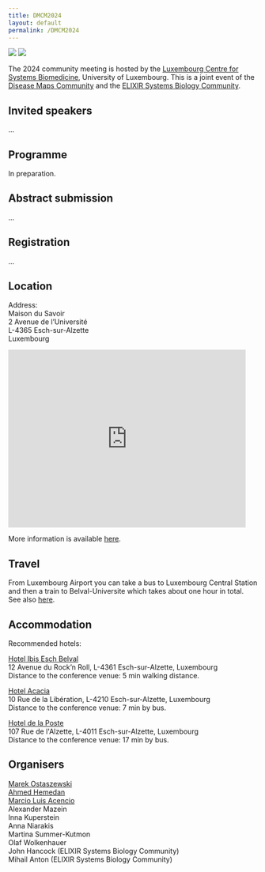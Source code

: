 ```yaml
---
title: DMCM2024
layout: default
permalink: /DMCM2024
---
```


<!--
# Disease Maps Community Meeting
## 25-27 March 2024, Belval, Luxembourg
-->

<img src="../images/places/Belval03.jpg"/>

<img src="../images/places/Belval02.jpg"/>

The 2024 community meeting is hosted by the [Luxembourg Centre for Systems Biomedicine](https://www.uni.lu/lcsb-en/), University of Luxembourg. This is a joint event of the [Disease Maps Community](https://disease-maps.org/) and the [ELIXIR Systems Biology Community](https://elixir-europe.org/communities/systems-biology).

## Invited speakers

... 

## Programme

In preparation.

## Abstract submission

... 

## Registration

... 

## Location

<p>Address:
<br />Maison du Savoir
<br />2 Avenue de l’Université
<br />L-4365 Esch-sur-Alzette
<br />Luxembourg</p>

<iframe src="https://www.google.com/maps/embed?pb=!1m14!1m8!1m3!1d5182.109627058577!2d5.943556023639901!3d49.50235888057512!3m2!1i1024!2i768!4f13.1!3m3!1m2!1s0x0%3A0xd5ce92bbd6c6f20a!2sUniversity+of+Luxembourg!5e0!3m2!1sen!2sfr!4v1493463320703" width="480" height="360" frameborder="0" style="border:0" allowfullscreen></iframe>

<br />
<p>More information is available <a href="http://wwwen.uni.lu/kontakt/campus_belval" target="_blank">here</a>.</p>

## Travel

<p>From Luxembourg Airport you can take a bus to Luxembourg Central Station and then a train to Belval-Universite which takes about one hour in total. See also <a href="[http://disease-maps.org/events/Travel.pdf](https://howto.lcsb.uni.lu/external/general/getToLCSB/)" target="_blank">here</a>.</p>

## Accommodation

<p>Recommended hotels:</p>

<p><a href="http://www.ibis.com/" target="_blank">Hotel Ibis Esch Belval</a>
<br />12 Avenue du Rock’n Roll, L-4361 Esch-sur-Alzette, Luxembourg
<br />Distance to the conference venue: 5 min walking distance.</p>

<p><a href="http://www.hotel-acacia.lu/" target="_blank">Hotel Acacia</a>
<br />10 Rue de la Libération, L-4210 Esch-sur-Alzette, Luxembourg
<br />Distance to the conference venue: 7 min by bus.</p>

<p><a href="https://www.hoteldelaposteluxembourg.com/" target="_blank">Hotel de la Poste</a>
<br />107 Rue de l'Alzette, L-4011 Esch-sur-Alzette, Luxembourg
<br />Distance to the conference venue: 17 min by bus.</p>

## Organisers

<a href="mailto:marek.ostaszewski@uni.lu">Marek Ostaszewski</a>  
<a href="mailto:ahmed.hemedan@uni.lu">Ahmed Hemedan</a>  
<a href="mailto:marcio.acencio@uni.lu">Marcio Luis Acencio</a>  
Alexander Mazein  
Inna Kuperstein  
Anna Niarakis  
Martina Summer-Kutmon  
Olaf Wolkenhauer  
John Hancock (ELIXIR Systems Biology Community)  
Mihail Anton (ELIXIR Systems Biology Community)  





